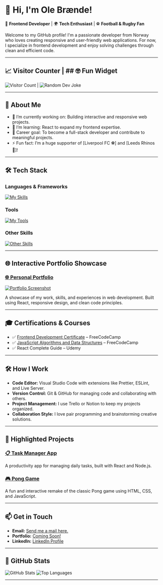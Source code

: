 # 👋 Hi, I'm Ole Brænde!

🎨 **Frontend Developer** | 🌍 **Tech Enthusiast** | ⚽ **Football & Rugby Fan**

Welcome to my GitHub profile! I'm a passionate developer from Norway who loves creating responsive and user-friendly web applications. For now, I specialize in frontend development and enjoy solving challenges through clean and efficient code.

---

## 📈 **Visitor Counter** | ## 🤓 **Fun Widget**

![Visitor Count](https://komarev.com/ghpvc/?username=Olebraende&color=brightgreen) | ![Random Dev Joke](https://readme-jokes.vercel.app/api)

---

## 🚀 **About Me**

- 🔭 I’m currently working on: Building interactive and responsive web projects.
- 🌱 I’m learning: React to expand my frontend expertise.
- 💼 Career goal: To become a full-stack developer and contribute to meaningful projects.
- ⚡ Fun fact: I’m a huge supporter of [Liverpool FC ⚽] and [Leeds Rhinos 🏉]!

---

## 🛠️ **Tech Stack**

### **Languages & Frameworks**
[![My Skills](https://skillicons.dev/icons?i=html,css,js,react,nodejs)](https://skillicons.dev)

### **Tools**
[![My Tools](https://skillicons.dev/icons?i=git,github,figma,vscode)](https://skillicons.dev)

### **Other Skills**
[![Other Skills](https://skillicons.dev/icons?i=responsive,api)](https://skillicons.dev)

---

## 🌐 **Interactive Portfolio Showcase**

### [🌐 Personal Portfolio](https://your-portfolio-link.com)
[![Portfolio Screenshot](https://via.placeholder.com/800x400.png?text=Portfolio+Preview)](https://your-portfolio-link.com)

A showcase of my work, skills, and experiences in web development. Built using React, responsive design, and clean code principles.

---

## 🎓 **Certifications & Courses**

- ✅ [Frontend Development Certificate](https://www.freecodecamp.org/) – FreeCodeCamp
- ✅ [JavaScript Algorithms and Data Structures](https://www.freecodecamp.org/) – FreeCodeCamp
- ✅ React Complete Guide – Udemy

---

## 🛠️ **How I Work**

- **Code Editor:** Visual Studio Code with extensions like Prettier, ESLint, and Live Server.
- **Version Control:** Git & GitHub for managing code and collaborating with others.
- **Project Management:** I use Trello or Notion to keep my projects organized.
- **Collaboration Style:** I love pair programming and brainstorming creative solutions.

---

## 📂 **Highlighted Projects**

### [📋 Task Manager App](https://github.com/Olebraende/task-manager)
A productivity app for managing daily tasks, built with React and Node.js.

### [🎮 Pong Game](https://github.com/Olebraende/Pong-Game)
A fun and interactive remake of the classic Pong game using HTML, CSS, and JavaScript.

---

## 📫 **Get in Touch**

- **Email:** [Send me a mail here.](mailto:olembrande.work@gmail.com)  
- **Portfolio:** [Coming Soon!](https://your-portfolio-link.com)  
- **LinkedIn:** [LinkedIn Profile](https://www.linkedin.com/in/olebrande/)

---

## 🌟 **GitHub Stats**

![GitHub Stats](https://github-readme-stats.vercel.app/api?username=Olebraende&show_icons=true&theme=radical)
![Top Languages](https://github-readme-stats.vercel.app/api/top-langs/?username=Olebraende&layout=compact&theme=radical)

---
